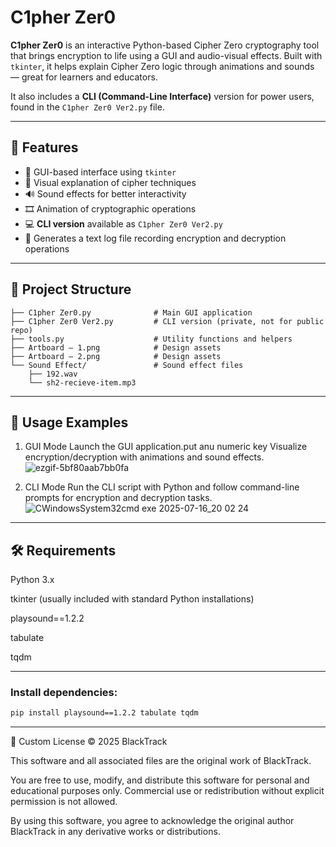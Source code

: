 # C1pher Zer0

**C1pher Zer0** is an interactive Python-based Cipher Zero cryptography tool that brings encryption to life using a GUI and audio-visual effects. Built with `tkinter`, it helps explain Cipher Zero logic through animations and sounds — great for learners and educators.

It also includes a **CLI (Command-Line Interface)** version for power users, found in the `C1pher Zer0 Ver2.py` file.

---

## 🌟 Features

- 🎨 GUI-based interface using `tkinter`
- 🔐 Visual explanation of cipher techniques
- 🔊 Sound effects for better interactivity
- 🎞️ Animation of cryptographic operations
- 💻 **CLI version** available as `C1pher Zer0 Ver2.py`
- 📝 Generates a text log file recording encryption and decryption operations
---

## 📂 Project Structure
```C1pher Zer0/
├── C1pher Zer0.py              # Main GUI application
├── C1pher Zer0 Ver2.py         # CLI version (private, not for public repo)
├── tools.py                    # Utility functions and helpers
├── Artboard – 1.png            # Design assets
├── Artboard – 2.png            # Design assets
└── Sound Effect/               # Sound effect files
    ├── 192.wav                 
    └── sh2-recieve-item.mp3
```
---

## 📖 Usage Examples
1. GUI Mode
  Launch the GUI application.put anu numeric key
  Visualize encryption/decryption with animations and sound effects.
  ![ezgif-5bf80aab7bb0fa](https://github.com/user-attachments/assets/afe70476-2805-48dc-8f66-63469b7693d9)

2. CLI Mode
  Run the CLI script with Python and follow command-line prompts for encryption and decryption tasks.
  ![CWindowsSystem32cmd exe  2025-07-16_20 02 24](https://github.com/user-attachments/assets/bf2dfda3-af6f-4068-9b67-3a62e091cf2a)

---

## 🛠️ Requirements

Python 3.x

tkinter (usually included with standard Python installations)

playsound==1.2.2

tabulate

tqdm

---

### Install dependencies:

```bash
pip install playsound==1.2.2 tabulate tqdm
```

---

📄 Custom License
© 2025 BlackTrack

This software and all associated files are the original work of BlackTrack.

You are free to use, modify, and distribute this software for personal and educational purposes only.
Commercial use or redistribution without explicit permission is not allowed.

By using this software, you agree to acknowledge the original author BlackTrack in any derivative works or distributions.
